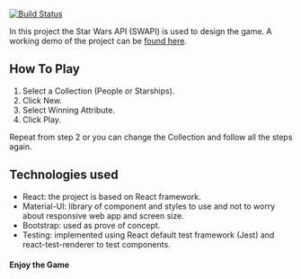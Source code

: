 [![Build Status](https://travis-ci.com/YousafAzabi/star-wars.svg?branch=master)](https://travis-ci.com/YousafAzabi/star-wars)

In this project the Star Wars API (SWAPI) is used to design the game.
A working demo of the project can be [found here](https://star-wars-2019.firebaseapp.com/).

## How To Play

1. Select a Collection (People or Starships).
2. Click New.
3. Select Winning Attribute.
4. Click Play.

Repeat from step 2 or you can change the Collection and follow all the steps again.

## Technologies used

* React: the project is based on React framework.
* Material-UI: library of component and styles to use and not to worry about responsive web app and screen size.
* Bootstrap: used as prove of concept.
* Testing: implemented using React default test framework (Jest) and react-test-renderer to test components.

#### Enjoy the Game
